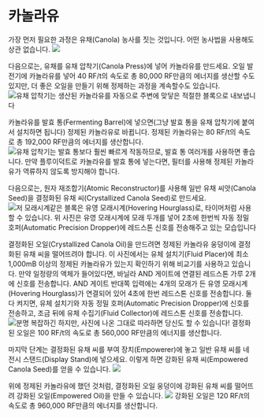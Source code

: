 # 카놀라유

가장 먼저 필요한 과정은 유채(Canola) 농사를 짓는 것입니다. 어떤 농사법을 사용해도 상관 없습니다.
![](farming.png)

다음으로는, 유채를 유채 압착기(Canola Press)에 넣어 카놀라유를 만드세요. 오일 발전기에 카놀라유를 넣어 40 RF/t의 속도로 총 80,000 RF만큼의 에너지를 생산할 수도 있지만, 더 좋은 오일을 만들기 위해 정제하는 과정을 계속할수도 있습니다.
![유채 압착기는 생산된 카놀라유를 자동으로 주변에 맞닿은 적절한 블록으로 내보냅니다](press.png)

카놀라유를 발효 통(Fermenting Barrel)에 넣으면(그냥 발효 통을 유채 압착기에 붙여서 설치하면 됩니다) 정제된 카놀라유로 바뀝니다. 정제된 카놀라유는 80 RF/t의 속도로 총 192,000 RF만큼의 에너지를 생산합니다.
![유채 압착기는 발효 통보다 훨씬 빠르게 작동하므로, 발효 통 여러개를 사용하면 좋습니다. 만약 플루이덕트로 카놀라유를 발효 통에 넣는다면, 필터를 사용해 정제된 카놀라유가 역류하지 않도록 방지해야 합니다.](fermenting.png)

다음으로는, 원자 재조합기(Atomic Reconstructor)를 사용해 일반 유채 씨앗(Canola Seed)을 결정화된 유채 씨(Crystallized Canola Seed)로 만드세요.
![저 모래시계같은 블록은 유영 모래시계(Hovering Hourglass)로, 타이머처럼 사용할 수 있습니다. 위 사진은 유영 모래시계에 모래 두개를 넣어 2초에 한번씩 자동 정밀 호퍼(Automatic Precision Dropper)에 레드스톤 신호를 전송해주고 있는 모습입니다](crystallized_seed.png)

결정화된 오일(Crystallized Canola Oil)을 만드려면 정제된 카놀라유 웅덩이에 결정화된 유채 씨을 떨어뜨려야 합니다. 이 사진에서는 유체 설치기(Fluid Placer)에 최소 1,000mB 이상의 정제된 카놀라유가 있는지 확인하기 위해 비교기를 사용하고 있습니다. 만약 일정량의 액체가 들어있다면, 바닐라 AND 게이트에 연결된 레드스톤 가루 2개에 신호를 전송합니다. AND 게이트 반대쪽 입력에는 4개의 모래가 든 유영 모래시계(Hovering Hourglass)가 연결되어 있어 4초에 한번 레드스톤 신호를 전송합니다. 둘다 켜지면, 유체 설치기와 자동 정밀 호퍼(Automatic Precision Dropper)에 신호를 전송하고, 조금 뒤에 유체 수집기(Fluid Collector)에 레드스톤 신호를 전송합니다.
![분명 복잡하긴 하지만, 사진에 나온 그대로 따라하면 당신도 할 수 있습니다!](crystallized_oil.png)
결정화된 오일은 100 RF/t의 속도로 총 560,000 RF만큼의 에너지를 생산합니다.

마지막 단계는 결정화된 유채 씨를 부여 장치(Empowerer)에 놓고 일반 유채 씨를 네 전시 스탠드(Display Stand)에 넣으세요. 이렇게 하면 강화된 유채 씨(Empowered Canola Seed)를 얻을 수 있습니다.
![](empowerer.png)

위에 정제된 카놀라유에 했던 것처럼, 결정화된 오일 웅덩이에 강화된 유채 씨를 떨어뜨려 강화된 오일(Empowered Oil)을 만들 수 있습니다.
![](empowered_oil.png)
강화된 오일은 120 RF/t의 속도로 총 960,000 RF만큼의 에너지를 생산합니다.